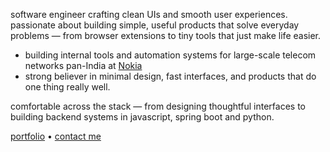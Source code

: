 <!--![Frame 2](https://github.com/user-attachments/assets/99029881-039d-467d-97d9-258e1541e1c9)-->

software engineer crafting clean UIs and smooth user experiences. passionate about building simple, useful products that solve everyday problems — from browser extensions to tiny tools that just make life easier.

- building internal tools and automation systems for large-scale telecom networks pan-India at [Nokia](https://www.nokia.com/) 
- strong believer in minimal design, fast interfaces, and products that do one thing really well.

comfortable across the stack — from designing thoughtful interfaces to building backend systems in javascript, spring boot and python.

[portfolio](https://sohamdutta.in) • [contact me](mailto:shmdsgn@gmail.com)

<!--<img height="165em" src="https://github-readme-stats.vercel.app/api?username=shm-dtt&show_icons=true&theme=transparent" alt="shm-dtt's stats"/> &nbsp; <img src="https://github-readme-stats.vercel.app/api/top-langs?username=shm-dtt&show_icons=true&locale=en&layout=compact&theme=transparent" alt="shm-dtt" />-->
